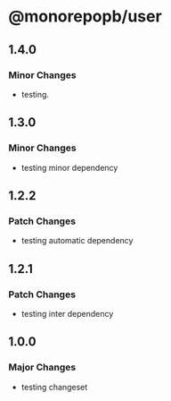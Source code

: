 # @monorepopb/user

## 1.4.0

### Minor Changes

- testing.

## 1.3.0

### Minor Changes

- testing minor dependency

## 1.2.2

### Patch Changes

- testing automatic dependency

## 1.2.1

### Patch Changes

- testing inter dependency

## 1.0.0

### Major Changes

- testing changeset
